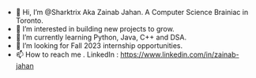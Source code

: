 - 👋 Hi, I’m @Sharktrix Aka Zainab Jahan. A Computer Science Brainiac in Toronto. 
- 👀 I’m interested in building new projects to grow.
- 🌱 I’m currently learning Python, Java, C++ and DSA. 
- 💞️ I’m looking for Fall 2023 internship opportunities. 
- 📫 How to reach me 
     . LinkedIn : https://www.linkedin.com/in/zainab-jahan

<!---
Sharktrix/Sharktrix is a ✨ special ✨ repository because its `README.md` (this file) appears on your GitHub profile.
You can click the Preview link to take a look at your changes.
--->

